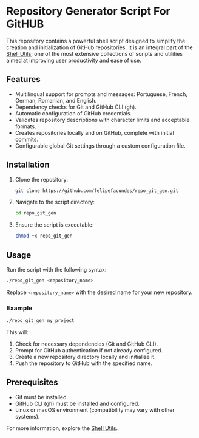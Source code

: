 # Repository Generator Script For GitHUB

This repository contains a powerful shell script designed to simplify the creation and initialization of GitHub repositories. It is an integral part of the [Shell Utils](https://github.com/felipefacundes/shell_utils), one of the most extensive collections of scripts and utilities aimed at improving user productivity and ease of use.

## Features
- Multilingual support for prompts and messages: Portuguese, French, German, Romanian, and English.
- Dependency checks for Git and GitHub CLI (gh).
- Automatic configuration of GitHub credentials.
- Validates repository descriptions with character limits and acceptable formats.
- Creates repositories locally and on GitHub, complete with initial commits.
- Configurable global Git settings through a custom configuration file.

## Installation
1. Clone the repository:
   ```bash
   git clone https://github.com/felipefacundes/repo_git_gen.git
   ```
2. Navigate to the script directory:
   ```bash
   cd repo_git_gen
   ```
3. Ensure the script is executable:
   ```bash
   chmod +x repo_git_gen
   ```

## Usage
Run the script with the following syntax:
```bash
./repo_git_gen <repository_name>
```
Replace `<repository_name>` with the desired name for your new repository.

### Example
```bash
./repo_git_gen my_project
```

This will:
1. Check for necessary dependencies (Git and GitHub CLI).
2. Prompt for GitHub authentication if not already configured.
3. Create a new repository directory locally and initialize it.
4. Push the repository to GitHub with the specified name.

## Prerequisites
- Git must be installed.
- GitHub CLI (gh) must be installed and configured.
- Linux or macOS environment (compatibility may vary with other systems).

For more information, explore the [Shell Utils](https://github.com/felipefacundes/shell_utils).
